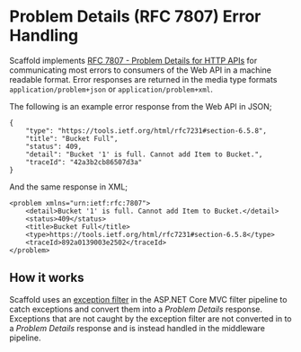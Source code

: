 # Problem Details (RFC 7807) Error Handling #

Scaffold implements [RFC 7807 - Problem Details for HTTP APIs](https://tools.ietf.org/html/rfc7807) for communicating most errors to consumers of the Web API in a machine readable format. Error responses are returned in the media type formats `application/problem+json` or `application/problem+xml`.

The following is an example error response from the Web API in JSON;

```
{
    "type": "https://tools.ietf.org/html/rfc7231#section-6.5.8",
    "title": "Bucket Full",
    "status": 409,
    "detail": "Bucket '1' is full. Cannot add Item to Bucket.",
    "traceId": "42a3b2cb86507d3a"
}
```

And the same response in XML;

```
<problem xmlns="urn:ietf:rfc:7807">
    <detail>Bucket '1' is full. Cannot add Item to Bucket.</detail>
    <status>409</status>
    <title>Bucket Full</title>
    <type>https://tools.ietf.org/html/rfc7231#section-6.5.8</type>
    <traceId>892a0139003e2502</traceId>
</problem>
```

## How it works ##

Scaffold uses an [exception filter](../Sources/Scaffold.WebApi/Filters/ExceptionFilter.cs) in the ASP.NET Core MVC filter pipeline to catch exceptions and convert them into a *Problem Details* response. Exceptions that are not caught by the exception filter are not converted in to a *Problem Details* response and is instead handled in the middleware pipeline.
